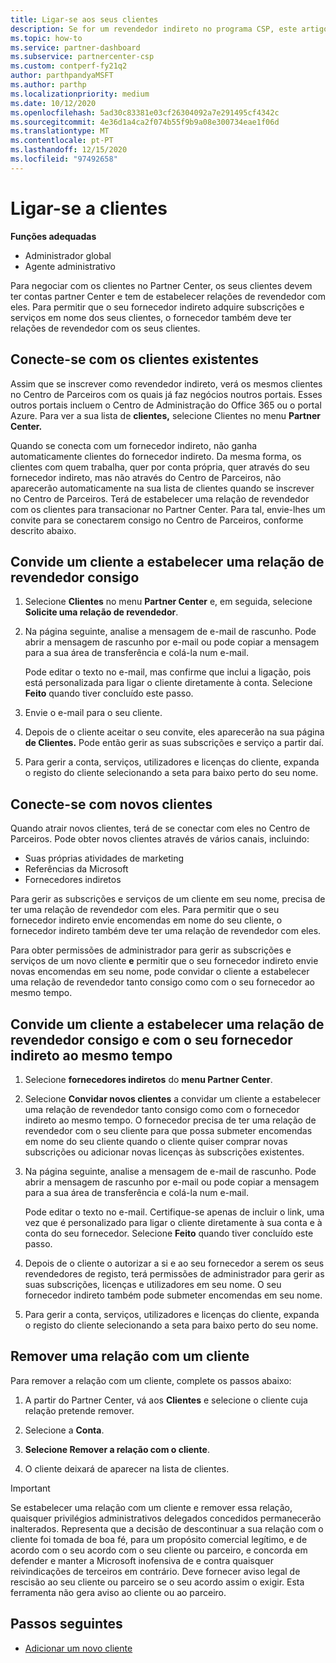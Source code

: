 ```yaml
---
title: Ligar-se aos seus clientes
description: Se for um revendedor indireto no programa CSP, este artigo irá ajudá-lo a conectar-se com os seus novos e já existentes clientes.
ms.topic: how-to
ms.service: partner-dashboard
ms.subservice: partnercenter-csp
ms.custom: contperf-fy21q2
author: parthpandyaMSFT
ms.author: parthp
ms.localizationpriority: medium
ms.date: 10/12/2020
ms.openlocfilehash: 5ad30c83381e03cf26304092a7e291495cf4342c
ms.sourcegitcommit: 4e36d1a4ca2f074b55f9b9a08e300734eae1f06d
ms.translationtype: MT
ms.contentlocale: pt-PT
ms.lasthandoff: 12/15/2020
ms.locfileid: "97492658"
---
```

# <a name="connect-with-customers"></a>Ligar-se a clientes


 **Funções adequadas**

- Administrador global
- Agente administrativo


Para negociar com os clientes no Partner Center, os seus clientes devem ter contas partner Center e tem de estabelecer relações de revendedor com eles. Para permitir que o seu fornecedor indireto adquire subscrições e serviços em nome dos seus clientes, o fornecedor também deve ter relações de revendedor com os seus clientes.

## <a name="connect-with-existing-customers"></a>Conecte-se com os clientes existentes

Assim que se inscrever como revendedor indireto, verá os mesmos clientes no Centro de Parceiros com os quais já faz negócios noutros portais. Esses outros portais incluem o Centro de Administração do Office 365 ou o portal Azure. Para ver a sua lista de **clientes,** selecione Clientes no menu **Partner Center.**

Quando se conecta com um fornecedor indireto, não ganha automaticamente clientes do fornecedor indireto. Da mesma forma, os clientes com quem trabalha, quer por conta própria, quer através do seu fornecedor indireto, mas não através do Centro de Parceiros, não aparecerão automaticamente na sua lista de clientes quando se inscrever no Centro de Parceiros. Terá de estabelecer uma relação de revendedor com os clientes para transacionar no Partner Center.  Para tal, envie-lhes um convite para se conectarem consigo no Centro de Parceiros, conforme descrito abaixo.

## <a name="invite-a-customer-to-establish-a-reseller-relationship-with-you"></a>Convide um cliente a estabelecer uma relação de revendedor consigo

1. Selecione **Clientes** no menu **Partner Center** e, em seguida, selecione **Solicite uma relação de revendedor**.

2. Na página seguinte, analise a mensagem de e-mail de rascunho. Pode abrir a mensagem de rascunho por e-mail ou pode copiar a mensagem para a sua área de transferência e colá-la num e-mail.

   Pode editar o texto no e-mail, mas confirme que inclui a ligação, pois está personalizada para ligar o cliente diretamente à conta. Selecione **Feito** quando tiver concluído este passo.

3. Envie o e-mail para o seu cliente.

4. Depois de o cliente aceitar o seu convite, eles aparecerão na sua página **de Clientes.** Pode então gerir as suas subscrições e serviço a partir daí.

5. Para gerir a conta, serviços, utilizadores e licenças do cliente, expanda o registo do cliente selecionando a seta para baixo perto do seu nome.

## <a name="connect-with-new-customers"></a>Conecte-se com novos clientes

Quando atrair novos clientes, terá de se conectar com eles no Centro de Parceiros. Pode obter novos clientes através de vários canais, incluindo:

- Suas próprias atividades de marketing
- Referências da Microsoft
- Fornecedores indiretos

Para gerir as subscrições e serviços de um cliente em seu nome, precisa de ter uma relação de revendedor com eles. Para permitir que o seu fornecedor indireto envie encomendas em nome do seu cliente, o fornecedor indireto também deve ter uma relação de revendedor com eles.

Para obter permissões de administrador para gerir as subscrições e serviços de um novo cliente **e** permitir que o seu fornecedor indireto envie novas encomendas em seu nome, pode convidar o cliente a estabelecer uma relação de revendedor tanto consigo como com o seu fornecedor ao mesmo tempo.

## <a name="invite-a-customer-to-establish-a-reseller-relationship-with-you-and-your-indirect-provider-at-the-same-time"></a>Convide um cliente a estabelecer uma relação de revendedor consigo e com o seu fornecedor indireto ao mesmo tempo

1. Selecione **fornecedores indiretos** do **menu Partner Center**.

2. Selecione **Convidar novos clientes** a convidar um cliente a estabelecer uma relação de revendedor tanto consigo como com o fornecedor indireto ao mesmo tempo. O fornecedor precisa de ter uma relação de revendedor com o seu cliente para que possa submeter encomendas em nome do seu cliente quando o cliente quiser comprar novas subscrições ou adicionar novas licenças às subscrições existentes.

3. Na página seguinte, analise a mensagem de e-mail de rascunho. Pode abrir a mensagem de rascunho por e-mail ou pode copiar a mensagem para a sua área de transferência e colá-la num e-mail.

   Pode editar o texto no e-mail. Certifique-se apenas de incluir o link, uma vez que é personalizado para ligar o cliente diretamente à sua conta e à conta do seu fornecedor. Selecione **Feito** quando tiver concluído este passo.

4. Depois de o cliente o autorizar a si e ao seu fornecedor a serem os seus revendedores de registo, terá permissões de administrador para gerir as suas subscrições, licenças e utilizadores em seu nome. O seu fornecedor indireto também pode submeter encomendas em seu nome.

5. Para gerir a conta, serviços, utilizadores e licenças do cliente, expanda o registo do cliente selecionando a seta para baixo perto do seu nome.

## <a name="remove-a-relationship-with-a-customer"></a>Remover uma relação com um cliente

Para remover a relação com um cliente, complete os passos abaixo:

1.  A partir do Partner Center, vá aos **Clientes** e selecione o cliente cuja relação pretende remover.

2.  Selecione a **Conta**.

3.  **Selecione Remover a relação com o cliente**.

4.  O cliente deixará de aparecer na lista de clientes.

>[!IMPORTANT]
>Se estabelecer uma relação com um cliente e remover essa relação, quaisquer privilégios administrativos delegados concedidos permanecerão inalterados.
>Representa que a decisão de descontinuar a sua relação com o cliente foi tomada de boa fé, para um propósito comercial legítimo, e de acordo com o seu acordo com o seu cliente ou parceiro, e concorda em defender e manter a Microsoft inofensiva de e contra quaisquer reivindicações de terceiros em contrário.
>Deve fornecer aviso legal de rescisão ao seu cliente ou parceiro se o seu acordo assim o exigir. Esta ferramenta não gera aviso ao cliente ou ao parceiro.

## <a name="next-steps"></a>Passos seguintes

- [Adicionar um novo cliente](add-a-new-customer.md)
